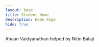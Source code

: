 ```yaml
---
layout: base
title: Student Home 
description: Home Page
hide: true
---
```


Ahaan Vaidyanathan helped by Nitin Balaji
